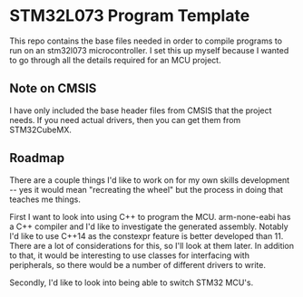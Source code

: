 # STM32L073 Program Template

This repo contains the base files needed in order to compile programs to run on
an stm32l073 microcontroller. I set this up myself because I wanted to go
through all the details required for an MCU project.

## Note on CMSIS

I have only included the base header files from CMSIS that the project needs. If
you need actual drivers, then you can get them from STM32CubeMX.

## Roadmap

There are a couple things I'd like to work on for my own skills development --
yes it would mean "recreating the wheel" but the process in doing that teaches
me things.

First I want to look into using C++ to program the MCU. arm-none-eabi has a C++
compiler and I'd like to investigate the generated assembly. Notably I'd like to
use C++14 as the constexpr feature is better developed than 11. There are a lot
of considerations for this, so I'll look at them later. In addition to that, it
would be interesting to use classes for interfacing with peripherals, so there
would be a number of different drivers to write.

Secondly, I'd like to look into being able to switch STM32 MCU's.
